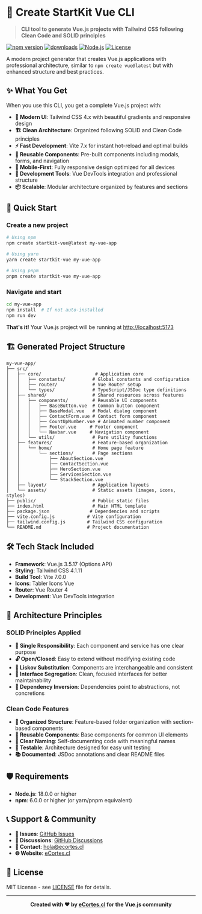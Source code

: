 # 🚀 Create StartKit Vue CLI

> **CLI tool to generate Vue.js projects with Tailwind CSS following Clean Code and SOLID principles**

[![npm version](https://img.shields.io/npm/v/create-startkit-vue.svg?style=flat-square)](https://www.npmjs.com/package/create-startkit-vue)
[![downloads](https://img.shields.io/npm/dm/create-startkit-vue.svg?style=flat-square)](https://www.npmjs.com/package/create-startkit-vue)
[![Node.js](https://img.shields.io/badge/Node.js-18+-green?style=flat-square&logo=node.js)](https://nodejs.org/)
[![License](https://img.shields.io/badge/License-MIT-blue?style=flat-square)](LICENSE)

A modern project generator that creates Vue.js applications with professional architecture, similar to `npm create vue@latest` but with enhanced structure and best practices.

## ✨ What You Get

When you use this CLI, you get a complete Vue.js project with:

- **🎨 Modern UI**: Tailwind CSS 4.x with beautiful gradients and responsive design
- **🏗️ Clean Architecture**: Organized following SOLID and Clean Code principles
- **⚡ Fast Development**: Vite 7.x for instant hot-reload and optimal builds
- **🧩 Reusable Components**: Pre-built components including modals, forms, and navigation
- **📱 Mobile-First**: Fully responsive design optimized for all devices
- **🔧 Development Tools**: Vue DevTools integration and professional structure
- **📦 Scalable**: Modular architecture organized by features and sections

## 🚀 Quick Start

### Create a new project

```bash
# Using npm
npm create startkit-vue@latest my-vue-app

# Using yarn
yarn create startkit-vue my-vue-app

# Using pnpm
pnpm create startkit-vue my-vue-app
```

### Navigate and start

```bash
cd my-vue-app
npm install  # If not auto-installed
npm run dev
```

**That's it!** Your Vue.js project will be running at [http://localhost:5173](http://localhost:5173)

## 🏗️ Generated Project Structure

```
my-vue-app/
├── src/
│   ├── core/                    # Application core
│   │   ├── constants/          # Global constants and configuration
│   │   ├── router/             # Vue Router setup
│   │   └── types/              # TypeScript/JSDoc type definitions
│   ├── shared/                 # Shared resources across features
│   │   ├── components/         # Reusable UI components
│   │   │   ├── BaseButton.vue  # Common button component
│   │   │   ├── BaseModal.vue   # Modal dialog component
│   │   │   ├── ContactForm.vue # Contact form component
│   │   │   ├── CountUpNumber.vue # Animated number component
│   │   │   ├── Footer.vue     # Footer component
│   │   │   └── Navbar.vue     # Navigation component
│   │   └── utils/              # Pure utility functions
│   ├── features/               # Feature-based organization
│   │   └── home/               # Home page feature
│   │       └── sections/       # Page sections
│   │           ├── AboutSection.vue
│   │           ├── ContactSection.vue
│   │           ├── HeroSection.vue
│   │           ├── ServicesSection.vue
│   │           └── StackSection.vue
│   ├── layout/                 # Application layouts
│   └── assets/                 # Static assets (images, icons, styles)
├── public/                     # Public static files
├── index.html                  # Main HTML template
├── package.json               # Dependencies and scripts
├── vite.config.js            # Vite configuration
├── tailwind.config.js        # Tailwind CSS configuration
└── README.md                 # Project documentation
```

## 🛠️ Tech Stack Included

- **Framework**: Vue.js 3.5.17 (Options API)
- **Styling**: Tailwind CSS 4.1.11
- **Build Tool**: Vite 7.0.0
- **Icons**: Tabler Icons Vue
- **Router**: Vue Router 4
- **Development**: Vue DevTools integration

## 🎯 Architecture Principles

### SOLID Principles Applied

- **🎯 Single Responsibility**: Each component and service has one clear purpose
- **🔓 Open/Closed**: Easy to extend without modifying existing code
- **🔄 Liskov Substitution**: Components are interchangeable and consistent
- **🧩 Interface Segregation**: Clean, focused interfaces for better maintainability
- **🔀 Dependency Inversion**: Dependencies point to abstractions, not concretions

### Clean Code Features

- **📁 Organized Structure**: Feature-based folder organization with section-based components
- **🔧 Reusable Components**: Base components for common UI elements
- **📝 Clear Naming**: Self-documenting code with meaningful names
- **🧪 Testable**: Architecture designed for easy unit testing
- **📚 Documented**: JSDoc annotations and clear README files

## 🛡️ Requirements

- **Node.js**: 18.0.0 or higher
- **npm**: 6.0.0 or higher (or yarn/pnpm equivalent)

## 📞 Support & Community

- **🐛 Issues**: [GitHub Issues](https://github.com/ecortescl/startkit-vue-tailwind/issues)
- **💬 Discussions**: [GitHub Discussions](https://github.com/ecortescl/startkit-vue-tailwind/discussions)
- **📧 Contact**: hola@ecortes.cl
- **🌐 Website**: [eCortes.cl](https://ecortes.cl)

## 📄 License

MIT License - see [LICENSE](LICENSE) file for details.

---

<div align="center">

**Created with ❤️ by [eCortes.cl](https://ecortes.cl) for the Vue.js community**


</div>
